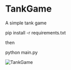 # TankGame
A simple tank game

pip install -r requirements.txt

then 

python main.py

![TankGame](https://user-images.githubusercontent.com/64060109/130225375-8755586b-02ab-472c-ab7d-210cfbd7665b.gif)

